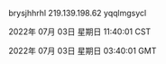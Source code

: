 brysjhhrhl 219.139.198.62 yqqlmgsycl

2022年 07月 03日 星期日 11:40:01 CST

2022年 07月 03日 星期日 03:40:01 GMT
